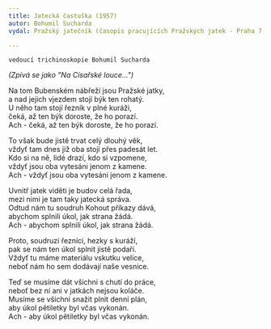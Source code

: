 ```yaml
---
title: Jatecká častuška (1957)
autor: Bohumil Sucharda
vydal: Pražský jatečník (časopis pracujících Pražských jatek - Praha 7, 1957

---
```


    vedoucí trichinoskopie Bohumil Sucharda

*(Zpívá se jako "Na Císařské louce...")*

Na tom Bubenském nábřeží jsou Pražské jatky,  
a nad jejich vjezdem stojí býk ten rohatý.  
U něho tam stojí řezník v plné kuráži,  
čeká, až ten býk doroste, že ho porazí.  
Ach - čeká, až ten býk doroste, že ho porazí.

To však bude jistě trvat celý dlouhý věk,  
vždyť tam dnes již oba stojí přes padesát let.  
Kdo si na ně, lidé drazí, kdo si vzpomene,  
vždyť jsou oba vytesáni jenom z kamene.   
Ach - vždyť jsou oba vytesáni jenom z kamene.

Uvnitř jatek viděti je budov celá řada,   
mezi nimi je tam taky jatecká správa.    
Odtud nám tu soudruh Kohout příkazy dává,   
abychom splnili úkol, jak strana žádá.    
Ach - abychom splnili úkol, jak strana žádá.

Proto, soudruzi řezníci, hezky s kuráží,  
pak se nám ten úkol splnit jistě podaří.  
Vždyť tu máme materiálu vskutku velice,  
neboť nám ho sem dodávají naše vesnice.

Teď se musíme dát všichni s chutí do práce,  
neboť bez ní ani v jatkách nejsou koláče.  
Musíme se všichni snažit plnit denní plán,  
aby úkol pětiletky byl včas vykonán.  
Ach - aby úkol pětiletky byl včas vykonán.
